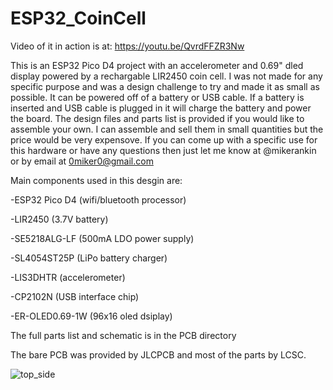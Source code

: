# ESP32_CoinCell

Video of it in action is at: https://youtu.be/QvrdFFZR3Nw

This is an ESP32 Pico D4 project with an accelerometer and 0.69" dled display powered by a rechargable LIR2450 coin cell. I was not made for any specific purpose and was a design challenge to try and made it as small as possible. It can be powered off of a battery or USB cable. If a battery is inserted and USB cable is plugged in it will charge the battery and power the board. The design files and parts list is provided if you would like to assemble your own. I can assemble and sell them in small quantities but the price would be very expensove. If you can come up with a specific use for this hardware or have any questions then just let me know at @mikerankin or by email at 0miker0@gmail.com

Main components used in this desgin are:

-ESP32 Pico D4 (wifi/bluetooth processor)

-LIR2450 (3.7V battery)

-SE5218ALG-LF (500mA LDO power supply)

-SL4054ST25P (LiPo battery charger)

-LIS3DHTR (accelerometer)

-CP2102N (USB interface chip)

-ER-OLED0.69-1W (96x16 oled dsiplay)

The full parts list and schematic is in the PCB directory

The bare PCB was provided by JLCPCB and most of the parts by LCSC.

![top_side](https://user-images.githubusercontent.com/4991664/52292089-4c8ae300-294a-11e9-8096-ea8b10b4526b.jpg)
